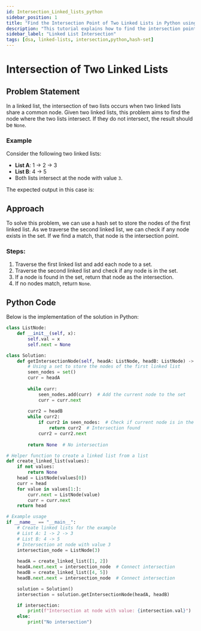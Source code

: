 ```yaml
---
id: Intersection_Linked_lists_python
sidebar_position: 1
title: "Find the Intersection Point of Two Linked Lists in Python using hash set"
description: "This tutorial explains how to find the intersection point of two singly linked lists using Python."
sidebar_label: "Linked List Intersection"
tags: [dsa, linked-lists, intersection,python,hash-set]
---
```


# Intersection of Two Linked Lists

## Problem Statement

In a linked list, the intersection of two lists occurs when two linked lists share a common node. Given two linked lists, this problem aims to find the node where the two lists intersect. If they do not intersect, the result should be `None`.

### Example

Consider the following two linked lists:

- **List A**: 1 -> 2 -> 3
- **List B**: 4 -> 5
- Both lists intersect at the node with value `3`.

The expected output in this case is:


## Approach

To solve this problem, we can use a hash set to store the nodes of the first linked list. As we traverse the second linked list, we can check if any node exists in the set. If we find a match, that node is the intersection point.

### Steps:

1. Traverse the first linked list and add each node to a set.
2. Traverse the second linked list and check if any node is in the set.
3. If a node is found in the set, return that node as the intersection.
4. If no nodes match, return `None`.

## Python Code

Below is the implementation of the solution in Python:

```python
class ListNode:
    def __init__(self, x):
        self.val = x
        self.next = None

class Solution:
    def getIntersectionNode(self, headA: ListNode, headB: ListNode) -> ListNode:
        # Using a set to store the nodes of the first linked list
        seen_nodes = set()
        curr = headA
        
        while curr:
            seen_nodes.add(curr)  # Add the current node to the set
            curr = curr.next
        
        curr2 = headB
        while curr2:
            if curr2 in seen_nodes:  # Check if current node is in the set
                return curr2  # Intersection found
            curr2 = curr2.next
        
        return None  # No intersection

# Helper function to create a linked list from a list
def create_linked_list(values):
    if not values:
        return None
    head = ListNode(values[0])
    curr = head
    for value in values[1:]:
        curr.next = ListNode(value)
        curr = curr.next
    return head

# Example usage
if __name__ == "__main__":
    # Create linked lists for the example
    # List A: 1 -> 2 -> 3
    # List B: 4 -> 5
    # Intersection at node with value 3
    intersection_node = ListNode(3)
    
    headA = create_linked_list([1, 2])
    headA.next.next = intersection_node  # Connect intersection
    headB = create_linked_list([4, 5])
    headB.next.next = intersection_node  # Connect intersection

    solution = Solution()
    intersection = solution.getIntersectionNode(headA, headB)

    if intersection:
        print(f"Intersection at node with value: {intersection.val}")
    else:
        print("No intersection")